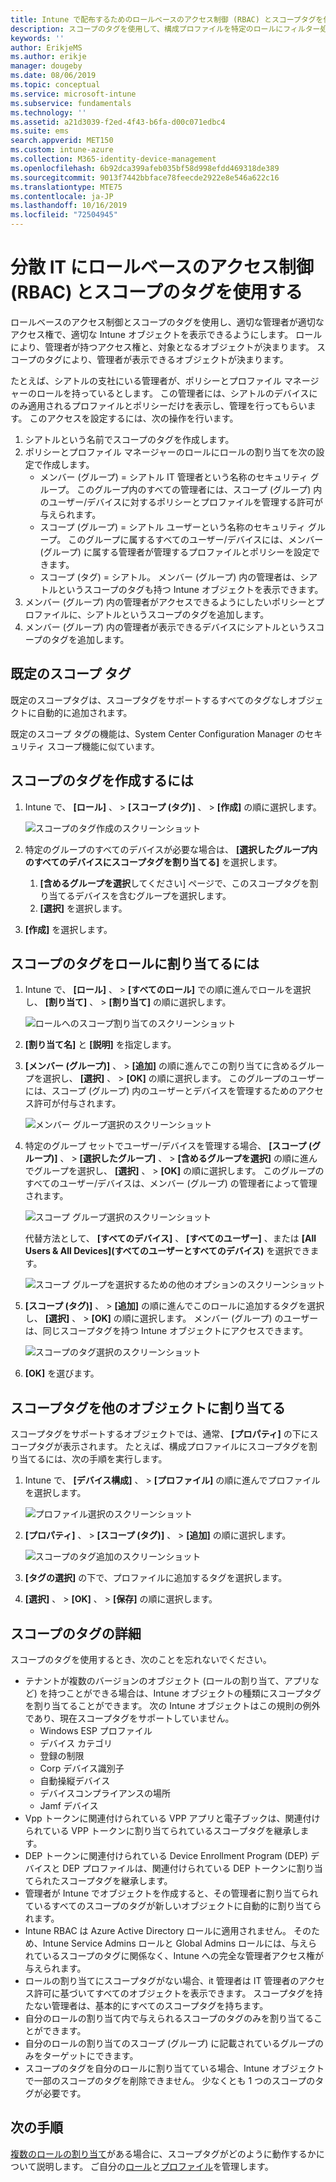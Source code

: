 ```yaml
---
title: Intune で配布するためのロールベースのアクセス制御 (RBAC) とスコープタグを使用する |Microsoft Docs
description: スコープのタグを使用して、構成プロファイルを特定のロールにフィルター処理します。
keywords: ''
author: ErikjeMS
ms.author: erikje
manager: dougeby
ms.date: 08/06/2019
ms.topic: conceptual
ms.service: microsoft-intune
ms.subservice: fundamentals
ms.technology: ''
ms.assetid: a21d3039-f2ed-4f43-b6fa-d00c071edbc4
ms.suite: ems
search.appverid: MET150
ms.custom: intune-azure
ms.collection: M365-identity-device-management
ms.openlocfilehash: 6b92dca399afeb035bf58d998efdd469318de389
ms.sourcegitcommit: 9013f7442bbface78feecde2922e8e546a622c16
ms.translationtype: MTE75
ms.contentlocale: ja-JP
ms.lasthandoff: 10/16/2019
ms.locfileid: "72504945"
---
```

# <a name="use-role-based-access-control-rbac-and-scope-tags-for-distributed-it"></a>分散 IT にロールベースのアクセス制御 (RBAC) とスコープのタグを使用する

ロールベースのアクセス制御とスコープのタグを使用し、適切な管理者が適切なアクセス権で、適切な Intune オブジェクトを表示できるようにします。 ロールにより、管理者が持つアクセス権と、対象となるオブジェクトが決まります。 スコープのタグにより、管理者が表示できるオブジェクトが決まります。

たとえば、シアトルの支社にいる管理者が、ポリシーとプロファイル マネージャーのロールを持っているとします。 この管理者には、シアトルのデバイスにのみ適用されるプロファイルとポリシーだけを表示し、管理を行ってもらいます。 このアクセスを設定するには、次の操作を行います。

1. シアトルという名前でスコープのタグを作成します。
2. ポリシーとプロファイル マネージャーのロールにロールの割り当てを次の設定で作成します。 
    - メンバー (グループ) = シアトル IT 管理者という名称のセキュリティ グループ。 このグループ内のすべての管理者には、スコープ (グループ) 内のユーザー/デバイスに対するポリシーとプロファイルを管理する許可が与えられます。
    - スコープ (グループ) = シアトル ユーザーという名称のセキュリティ グループ。 このグループに属するすべてのユーザー/デバイスには、メンバー (グループ) に属する管理者が管理するプロファイルとポリシーを設定できます。 
    - スコープ (タグ) = シアトル。 メンバー (グループ) 内の管理者は、シアトルというスコープのタグも持つ Intune オブジェクトを表示できます。
3. メンバー (グループ) 内の管理者がアクセスできるようにしたいポリシーとプロファイルに、シアトルというスコープのタグを追加します。
4. メンバー (グループ) 内の管理者が表示できるデバイスにシアトルというスコープのタグを追加します。 

## <a name="default-scope-tag"></a>既定のスコープ タグ
既定のスコープタグは、スコープタグをサポートするすべてのタグなしオブジェクトに自動的に追加されます。

既定のスコープ タグの機能は、System Center Configuration Manager のセキュリティ スコープ機能に似ています。 

## <a name="to-create-a-scope-tag"></a>スコープのタグを作成するには

1. Intune で、 **[ロール]** 、 >  **[スコープ (タグ)]** 、 >  **[作成]** の順に選択します。

    ![スコープのタグ作成のスクリーンショット](./media/scope-tags/create-scope-tag.png)

3. 特定のグループのすべてのデバイスが必要な場合は、 **[選択したグループ内のすべてのデバイスにスコープタグを割り当てる]** を選択します。
    1. **[含めるグループを選択**してください] ページで、このスコープタグを割り当てるデバイスを含むグループを選択します。
    2. **[選択]** を選択します。
4. **[作成]** を選択します。

## <a name="to-assign-a-scope-tag-to-a-role"></a>スコープのタグをロールに割り当てるには

1. Intune で、 **[ロール]** 、 >  **[すべてのロール]** での順に進んでロールを選択し、 **[割り当て]** 、 >  **[割り当て]** の順に選択します。

    ![ロールへのスコープ割り当てのスクリーンショット](./media/scope-tags/assign-scope-to-role.png)

2. **[割り当て名]** と **[説明]** を指定します。
3. **[メンバー (グループ)]** 、 >  **[追加]** の順に進んでこの割り当てに含めるグループを選択し、 **[選択]** 、 >  **[OK]** の順に選択します。 このグループのユーザーには、スコープ (グループ) 内のユーザーとデバイスを管理するためのアクセス許可が付与されます。

    ![メンバー グループ選択のスクリーンショット](./media/scope-tags/select-member-groups.png)

4. 特定のグループ セットでユーザー/デバイスを管理する場合、 **[スコープ (グループ)]** 、 >  **[選択したグループ]** 、 >  **[含めるグループを選択]** の順に進んでグループを選択し、 **[選択]** 、 >  **[OK]** の順に選択します。 このグループのすべてのユーザー/デバイスは、メンバー (グループ) の管理者によって管理されます。

    ![スコープ グループ選択のスクリーンショット](./media/scope-tags/select-scope-groups.png)

    代替方法として、 **[すべてのデバイス]** 、 **[すべてのユーザー]** 、または **[All Users & All Devices]\(すべてのユーザーとすべてのデバイス\)** を選択できます。

    ![スコープ グループを選択するための他のオプションのスクリーンショット](./media/scope-tags/scope-group-other-options.png)
    
5. **[スコープ (タグ)]** 、 >  **[追加]** の順に進んでこのロールに追加するタグを選択し、 **[選択]** 、 >  **[OK]** の順に選択します。 メンバー (グループ) のユーザーは、同じスコープタグを持つ Intune オブジェクトにアクセスできます。

    ![スコープのタグ選択のスクリーンショット](./media/scope-tags/select-scope-tags.png)

6. **[OK]** を選びます。 

## <a name="assign-scope-tags-to-other-objects"></a>スコープタグを他のオブジェクトに割り当てる

スコープタグをサポートするオブジェクトでは、通常、 **[プロパティ]** の下にスコープタグが表示されます。 たとえば、構成プロファイルにスコープタグを割り当てるには、次の手順を実行します。

1. Intune で、 **[デバイス構成]** 、 >  **[プロファイル]** の順に進んでプロファイルを選択します。

    ![プロファイル選択のスクリーンショット](./media/scope-tags/choose-profile.png)

2. **[プロパティ]** 、 >  **[スコープ (タグ)]** 、 >  **[追加]** の順に選択します。

    ![スコープのタグ追加のスクリーンショット](./media/scope-tags/add-scope-tags.png)

3. **[タグの選択]** の下で、プロファイルに追加するタグを選択します。
4. **[選択]** 、 >  **[OK]** 、 >  **[保存]** の順に選択します。


## <a name="scope-tag-details"></a>スコープのタグの詳細
スコープのタグを使用するとき、次のことを忘れないでください。 

- テナントが複数のバージョンのオブジェクト (ロールの割り当て、アプリなど) を持つことができる場合は、Intune オブジェクトの種類にスコープタグを割り当てることができます。
  次の Intune オブジェクトはこの規則の例外であり、現在スコープタグをサポートしていません。
    - Windows ESP プロファイル
    - デバイス カテゴリ
    - 登録の制限
    - Corp デバイス識別子
    - 自動操縦デバイス
    - デバイスコンプライアンスの場所
    - Jamf デバイス
- Vpp トークンに関連付けられている VPP アプリと電子ブックは、関連付けられている VPP トークンに割り当てられているスコープタグを継承します。
- DEP トークンに関連付けられている Device Enrollment Program (DEP) デバイスと DEP プロファイルは、関連付けられている DEP トークンに割り当てられたスコープタグを継承します。
- 管理者が Intune でオブジェクトを作成すると、その管理者に割り当てられているすべてのスコープのタグが新しいオブジェクトに自動的に割り当てられます。
- Intune RBAC は Azure Active Directory ロールに適用されません。 そのため、Intune Service Admins ロールと Global Admins ロールには、与えられているスコープのタグに関係なく、Intune への完全な管理者アクセス権が与えられます。
- ロールの割り当てにスコープタグがない場合、it 管理者は IT 管理者のアクセス許可に基づいてすべてのオブジェクトを表示できます。 スコープタグを持たない管理者は、基本的にすべてのスコープタグを持ちます。
- 自分のロールの割り当て内で与えられるスコープのタグのみを割り当てることができます。
- 自分のロールの割り当てのスコープ (グループ) に記載されているグループのみをターゲットにできます。
- スコープのタグを自分のロールに割り当てている場合、Intune オブジェクトで一部のスコープのタグを削除できません。 少なくとも 1 つのスコープのタグが必要です。

## <a name="next-steps"></a>次の手順

[複数のロールの割り当て](role-based-access-control.md#multiple-role-assignments)がある場合に、スコープタグがどのように動作するかについて説明します。
ご自分の[ロール](role-based-access-control.md)と[プロファイル](../configuration/device-profile-assign.md)を管理します。
